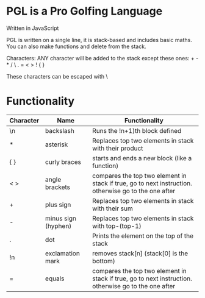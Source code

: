 # PGL is a Pro Golfing Language
Written in JavaScript

PGL is written on a single line, it is stack-based and includes basic maths. You can also make functions and delete from the stack.

Characters:
ANY character will be added to the stack except these ones:
\+
\-
\*
\/
\\
\.
\=
\<
\>
\!
\{
\}

These characters can be escaped with \\

# Functionality

<table class="table table-bordered">
  <thead class="thead-light">
    <tr>
      <th>Character</th>
      <th>Name</th>
      <th>Functionality</th>
    </tr>
  </thead>
  <tbody>
    <tr>
      <td>\n</td>
      <td>backslash</td>
      <td>Runs the !n+1)th block defined</td>
    </tr>
    <tr>
      <td>*</td>
      <td>asterisk</td>
      <td>Replaces top two elements in stack with their product</td>
    </tr>
    <tr>
      <td>{ }</td>
      <td>curly braces</td>
      <td>starts and ends a new block (like a function)</td>
    </tr>
    <tr>
      <td>< ></td>
      <td>angle brackets</td>
      <td>compares the top two element in stack if true, go to next instruction. otherwise go to the one after</td>
    </tr>
      <td>+</td>
      <td>plus sign</td>
      <td>Replaces top two elements in stack with their sum</td>
    </tr>
    <tr>
      <td>-</td>
      <td>minus sign (hyphen)</td>
      <td>Replaces top two elements in stack with top-(top-1)</td>
    </tr>
    <tr>
      <td>.</td>
      <td>dot</td>
      <td>Prints the element on the top of the stack</td>
    </tr>
    <tr>
      <td>!n</td>
      <td>exclamation mark</td>
      <td>removes stack[n] (stack[0] is the bottom)</td>
    </tr>
    <tr>
      <td>=</td>
      <td>equals</td>
      <td>compares the top two element in stack if true, go to next instruction. otherwise go to the one after</td>
    </tr>
  </tbody>
</table>
